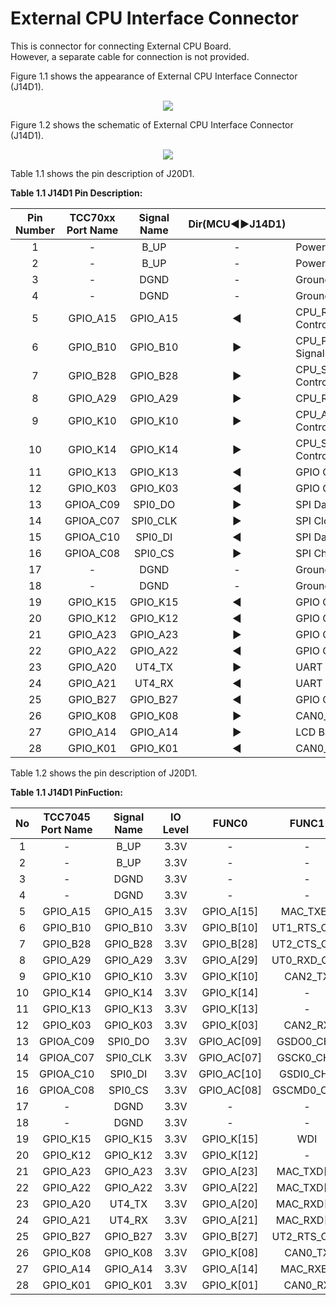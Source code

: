 <h1 style="color:re">
  External CPU Interface Connector
</h1>


This is connector for connecting External CPU Board.  
However, a separate cable for connection is not provided.  

Figure 1.1 shows the appearance of External CPU Interface Connector (J14D1).
<p align="center"><img src="https://github.com/Topst-Dev/Documentation/assets/161264431/a37105e1-b194-4dd5-99f5-5f7fdb68ff0d"></p>  

Figure 1.2 shows the schematic of External CPU Interface Connector (J14D1).
<p align="center"><img src="https://github.com/Topst-Dev/Documentation/assets/161264431/caae18c2-7f83-4e72-bbd0-c586ab0e9e75"></p>  

Table 1.1 shows the pin description of J20D1.  

**Table 1.1 J14D1 Pin Description:**  

|  Pin Number | TCC70xx Port Name | Signal Name | Dir(MCU◀▶J14D1)| Description                                |
|:-----------:|:-----------------:|:-----------:|:--------------:|----------------------------------------------|
| 1           |         -         | B_UP        |  -             | Power 12V                                    |
| 2           |         -         | B_UP        |  -             | Power 12V                                    |
| 3           |         -         | DGND        |  -             | Ground                                       |
| 4           |         -         | DGND        |  -             | Ground                                       |
| 5           | GPIO_A15          | GPIO_A15    |  ◀            | CPU_RSTOUT# : PMIC RSTOUT Control Signal     |
| 6           | GPIO_B10          | GPIO_B10    |  ▶            | CPU_PWR_EN  : CPU_PWR_EN Control Signal      |
| 7           | GPIO_B28          | GPIO_B28    |  ▶            | CPU_SYS_PWR_EN:CPU_SYS_PWR_EN Control Signal |
| 8           | GPIO_A29          | GPIO_A29    |  ▶            | CPU_RST# : CPU Reset Control                 |
| 9           | GPIO_K10          | GPIO_K10    |  ▶            | CPU_ALIVE_PWR_CTL : ALIVE_PWR Control Signal |
| 10          | GPIO_K14          | GPIO_K14    |  ▶            | CPU_STR_Module : CPU_STR_Mode Control        |
| 11          | GPIO_K13          | GPIO_K13    |  ◀            | GPIO Control Signal                          |
| 12          | GPIO_K03          | GPIO_K03    |  ◀            | GPIO Control Signal                          |
| 13          | GPIOA_C09         | SPI0_DO     |  ▶            | SPI Data input                               |
| 14          | GPIOA_C07         | SPI0_CLK    |  ▶            | SPI Clock                                    |
| 15          | GPIOA_C10         | SPI0_DI     |  ◀            | SPI Data Output                              |
| 16          | GPIOA_C08         | SPI0_CS     |  ▶            | SPI Chip Selection                           |
| 17          |        -          | DGND        |  -             | Ground                                       |
| 18          |        -          | DGND        |  -             | Ground                                       |
| 19          | GPIO_K15          | GPIO_K15    |  ◀            | GPIO Control Signal                          |
| 20          | GPIO_K12          | GPIO_K12    |  ◀            | GPIO Control Signal                          |
| 21          | GPIO_A23          | GPIO_A23    |  ▶            | GPIO Control Signal                          |
| 22          | GPIO_A22          | GPIO_A22    |  ◀            | GPIO Control Signal                          | 
| 23          | GPIO_A20          | UT4_TX      |  ▶            | UART Transmit                                |
| 24          | GPIO_A21          | UT4_RX      |  ◀            | UART Receive                                 |
| 25          | GPIO_B27          | GPIO_B27    |  ◀            | GPIO Control Signal                          |
| 26          | GPIO_K08          | GPIO_K08    |  ▶            | CAN0_TX                                      |                         
| 27          | GPIO_A14          | GPIO_A14    |  ▶            | LCD Backlight Enable Control                 |
| 28          | GPIO_K01          | GPIO_K01    |  ◀            | CAN0_RX                                      |

Table 1.2 shows the pin description of J20D1. 

**Table 1.1 J14D1 PinFuction:**  

|  No         | TCC7045 Port Name | Signal Name | IO Level | FUNC0        | FUNC1       | FUNC2       | FUNC3          | FUNC4(ANALOG) |
|:-----------:|:-----------------:|:-----------:|:--------:|:------------:|:-----------:|:-----------:|:--------------:|:-------------:|
| 1           |         -         | B_UP        | 3.3V     |       -      |       -     |      -      |        -       |       -       |
| 2           |         -         | B_UP        | 3.3V     |       -      |       -     |      -      |        -       |       -       |
| 3           |         -         | DGND        | 3.3V     |       -      |       -     |      -      |        -       |       -       |
| 4           |         -         | DGND        | 3.3V     |       -      |       -     |      -      |        -       |       -       |
| 5           | GPIO_A15          | GPIO_A15    | 3.3V     | GPIO_A[15]   | MAC_TXER    | PWM_OUT[05] |        -       |       -       |
| 6           | GPIO_B10          | GPIO_B10    | 3.3V     | GPIO_B[10]   | UT1_RTS_CH0 | PWM_OUT[04] | MFIO_2_CH1[02] |       -       |
| 7           | GPIO_B28          | GPIO_B28    | 3.3V     | GPIO_B[28]   | UT2_CTS_CH0 | PWM_OUT[08] |        -       |       -       | 
| 8           | GPIO_A29          | GPIO_A29    | 3.3V     | GPIO_A[29]   | UT0_RXD_CH0 | SNOR1_RST#  |        -       |       -       |
| 9           | GPIO_K10          | GPIO_K10    | 3.3V     | GPIO_K[10]   | CAN2_TX     | PWM_OUT[02] |        -       |       -       |
| 10          | GPIO_K14          | GPIO_K14    | 3.3V     | GPIO_K[14]   |       -     | PWM_OUT[06] | MFIO_0_CH3[03] |       -       | 
| 11          | GPIO_K13          | GPIO_K13    | 3.3V     | GPIO_K[13]   |       -     | PWM_OUT[05] | MFIO_0_CH3[02] |       -       |
| 12          | GPIO_K03          | GPIO_K03    | 3.3V     | GPIO_K[03]   | CAN2_RX     |      -      |        -       |       -       |
| 13          | GPIOA_C09         | SPI0_DO     | 3.3V     | GPIO_AC[09]  | GSDO0_CH1   | PWM_OUT[03] | MFIO_1_CH2[01] | AD1[09]       |
| 14          | GPIOA_C07         | SPI0_CLK    | 3.3V     | GPIO_AC[07]  | GSCK0_CH1   | PWM_OUT[01] | MFIO_0_CH2[03] | AD1[07]       |
| 15          | GPIOA_C10         | SPI0_DI     | 3.3V     | GPIO_AC[10]  | GSDI0_CH1   | PWM_OUT[04] | MFIO_1_CH2[02] | AD1[10]       |
| 16          | GPIOA_C08         | SPI0_CS     | 3.3V     | GPIO_AC[08]  | GSCMD0_CH1  | PWM_OUT[02] | MFIO_1_CH2[00] | AD1[08]       |
| 17          |        -          | DGND        | 3.3V     |       -      |       -     |      -      |        -       |       -       |
| 18          |        -          | DGND        | 3.3V     |       -      |       -     |      -      |        -       |       -       |
| 19          | GPIO_K15          | GPIO_K15    | 3.3V     | GPIO_K[15]   | WDI         | PWM_OUT[07] |        -       |       -       |
| 20          | GPIO_K12          | GPIO_K12    | 3.3V     | GPIO_K[12]   |       -     | PWM_OUT[04] | MFIO_0_CH3[01] |       -       |
| 21          | GPIO_A23          | GPIO_A23    | 3.3V     | GPIO_A[23]   | MAC_TXD[5]  |      -      | MFIO_1_CH0[03] |       -       |
| 22          | GPIO_A22          | GPIO_A22    | 3.3V     | GPIO_A[22]   | MAC_TXD[4]  |      -      | MFIO_1_CH0[02] |       -       | 
| 23          | GPIO_A20          | UT4_TX      | 3.3V     | GPIO_A[20]   | MAC_RXD[6]  |      -      | MFIO_1_CH0[00] |       -       |
| 24          | GPIO_A21          | UT4_RX      | 3.3V     | GPIO_A[21]   | MAC_RXD[7]  |      -      | MFIO_1_CH0[01] |       -       |
| 25          | GPIO_B27          | GPIO_B27    | 3.3V     | GPIO_B[27]   | UT2_RTS_CH0 | PWM_OUT[07] |        -       |       -       |
| 26          | GPIO_K08          | GPIO_K08    | 3.3V     | GPIO_K[08]   | CAN0_TX     | PWM_OUT[00] |        -       |       -       |
| 27          | GPIO_A14          | GPIO_A14    | 3.3V     | GPIO_A[14]   | MAC_RXER    | PWM_OUT[04] |        -       |       -       |
| 28          | GPIO_K01          | GPIO_K01    | 3.3V     | GPIO_K[01]   | CAN0_RX     |      -      |        -       |       -       |

